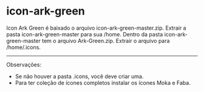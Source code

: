 # icon-ark-green
Icon Ark Green
é baixado o arquivo icon-ark-green-master.zip. Extrair a pasta icon-ark-green-master para sua /home. Dentro da pasta icon-ark-green-master tem o arquivo Ark-Green.zip. Extrair o arquivo para /home/.icons.
_____
Observações:
* Se não houver a pasta .icons, você deve criar uma. 
* Para ter coleção de ícones completos instalar os ícones Moka e Faba.
